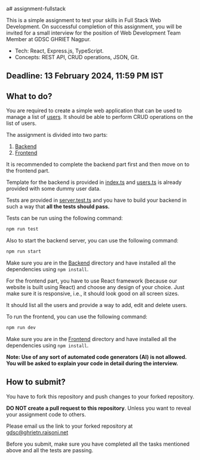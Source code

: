 a# assignment-fullstack

This is a simple assignment to test your skills in Full Stack Web Development. On successful completion of this assignment, you will be invited for a small interview for the position of Web Development Team Member at GDSC GHRIET Nagpur.

- Tech: React, Express.js, TypeScript.
- Concepts: REST API, CRUD operations, JSON, Git.

## Deadline: **13 February 2024, 11:59 PM IST**

## What to do?
You are required to create a simple web application that can be used to manage a list of [users](/Backend/src/users.ts).
It should be able to perform CRUD operations on the list of users.

The assignment is divided into two parts:
1. [Backend](/Backend)
2. [Frontend](/Frontend)

It is recommended to complete the backend part first and then move on to the frontend part.

Template for the backend is provided in [index.ts](/Backend/src/index.ts) and [users.ts](/Backend/src/users.ts) is already provided with some dummy user data.

Tests are provided in [server.test.ts](/Backend/__tests__/server.test.ts) and you have to build your backend in such a way that **all the tests should pass.**

Tests can be run using the following command:
```bash
npm run test
```
Also to start the backend server, you can use the following command:
```bash
npm run start
```

Make sure you are in the [Backend](/Backend) directory and have installed all the dependencies using `npm install`.

For the frontend part, you have to use React framework (because our website is built using React) and choose any design of your choice. Just make sure it is responsive, i.e., it should look good on all screen sizes.

It should list all the users and provide a way to add, edit and delete users.

To run the frontend, you can use the following command:
```bash
npm run dev
```
Make sure you are in the [Frontend](/Frontend) directory and have installed all the dependencies using `npm install`.

**Note: Use of any sort of automated code generators (AI) is not allowed. You will be asked to explain your code in detail during the interview.**

## How to submit?
You have to fork this repository and push changes to your forked repository.

**DO NOT create a pull request to this repository**. Unless you want to reveal your assignment code to others.

Please email us the link to your forked repository at [gdsc@ghrietn.raisoni.net](mailto:gdsc@ghrietn.raisoni.net)

Before you submit, make sure you have completed all the tasks mentioned above and all the tests are passing.
